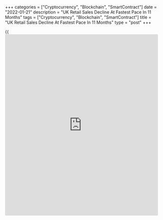+++
categories = ["Cryptocurrency", "Blockchain", "SmartContract"]
date = "2022-01-21"
description = "UK Retail Sales Decline At Fastest Pace In 11 Months"
tags = ["Cryptocurrency", "Blockchain", "SmartContract"]
title = "UK Retail Sales Decline At Fastest Pace In 11 Months"
type = "post"
+++

{{<iframe id="large-banner" src="https://www.bounty.group/#slide=13.0" width="100%" height="600" scrolling="no" style="border: 0px solid rgb(216, 221, 230); border-radius: 3px;">}}

UK retail sales declined more-than-expected in December as the Omicron
outbreak dampened Christmas sales, data from the Office for National
Statistics showed Friday.  
  
Retail sales fell 3.7 percent on a monthly basis in December, reversing
the 1 percent increase a month ago. Sales were forecast to fall 0.6
percent. This was the biggest decline since January 2021.

Likewise, sales volume excluding auto fuel, decreased 3.6 percent after
rising 0.7 percent in November. This was also much bigger than the
economists' forecast of -0.5 percent.

Still retail sales were 2.6 percent higher than their
pre-[coronavirus][1] February 2020 levels.

Following strong sales in November, non-food store sales declined
sharply by 7.1 percent and food-store sales were down 1.0 percent from
the previous year.

Automotive fuel sales volumes fell 4.7 percent in December as increased
home working in December reduced travel.

Year-on-year, retail sales volume decreased 0.9 percent, in contrast to
the 4.3 percent increase seen in November and the economists'
expectations +3.4 percent.  
  
Excluding auto fuel, retail sales were down 3 percent, reversing the 2.2
percent increase in the prior month. Economists had forecast an annual
fall of 1.1 percent.

With encouraging signs that the Omicron outbreak has passed the worst
and the 'Plan B' restrictions due to be lifted next week, retail sales
may recoup a bit of this fall in January and probably all of it by
February and March, Bethany Beckett, an economist at Capital Economics,
said.

December's UK retail sales plunge looks a lot like a post-Black Friday
pullback, even if Omicron has had some effect too, James Smith, an ING
economist said. Still, the outlook for retail this year looks tricky, as
the ongoing rotation back to services continues and disposable incomes
are squeezed.

For comments and feedback [contact](https://www.playgroundfx.com/contact/): editorial@rtt[news](https://www.letsplayfx.com/blog/forex-news-website/).com

[Economic News][2]

 **What parts of the world are seeing the best (and worst) economic
performances lately? Click[here][3] to check out our [Econ Scorecard][3]
and find out! See up-to-the-moment [ranking](https://www.playgroundfx.com/blog/crypto-exchange-ranking/)s for the best and worst
performers in [GDP][4], [unemployment rate][5], [inflation][6] and much
more.**

   1. www.rtt[news](https://www.letsplayfx.com/blog/forex-news-website/).com/list/coronavirus.aspx
   2. www.rtt[news](https://www.letsplayfx.com/blog/forex-news-website/).com/Content/EconomicNews.aspx
   3. www.rtt[news](https://www.letsplayfx.com/blog/forex-news-website/).com/economic-scorecard/world-rank/PPI/highest-performance.aspx
   4. www.rtt[news](https://www.letsplayfx.com/blog/forex-news-website/).com/economic-scorecard/world-rank/GDP/highest-performance.aspx
   5. www.rtt[news](https://www.letsplayfx.com/blog/forex-news-website/).com/economic-scorecard/world-rank/unemployment-rate/lowest-performance.aspx
   6. www.rtt[news](https://www.letsplayfx.com/blog/forex-news-website/).com/economic-scorecard/world-rank/CPI/highest-performance.aspx